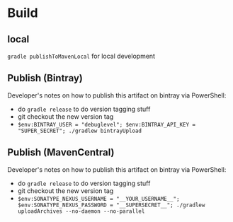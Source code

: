 # Build

## local

`gradle publishToMavenLocal` for local development

## Publish (Bintray)

Developer's notes on how to publish this artifact on bintray via PowerShell:

* do `gradle release` to do version tagging stuff
* git checkout the new version tag
* `$env:BINTRAY_USER = "debuglevel"; $env:BINTRAY_API_KEY = "SUPER_SECRET"; ./gradlew bintrayUpload`

## Publish (MavenCentral)

Developer's notes on how to publish this artifact on bintray via PowerShell:

* do `gradle release` to do version tagging stuff
* git checkout the new version tag
* `$env:SONATYPE_NEXUS_USERNAME = "__YOUR_USERNAME__"; $env:SONATYPE_NEXUS_PASSWORD = "__SUPERSECRET__"; ./gradlew uploadArchives --no-daemon --no-parallel`